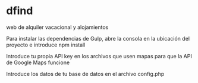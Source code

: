 # dfind
web de alquiler vacacional y alojamientos

Para instalar las dependencias de Gulp, abre la consola en la ubicación del proyecto e introduce npm install

Introduce tu propia API key en los archivos que usen mapas para que la API de Google Maps funcione

Introduce los datos de tu base de datos en el archivo config.php
